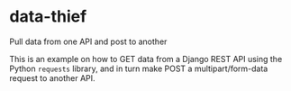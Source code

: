 # data-thief
Pull data from one API and post to another


This is an example on how to GET data from a Django REST API using the Python `requests` library, and in turn make POST a multipart/form-data request to another API.
